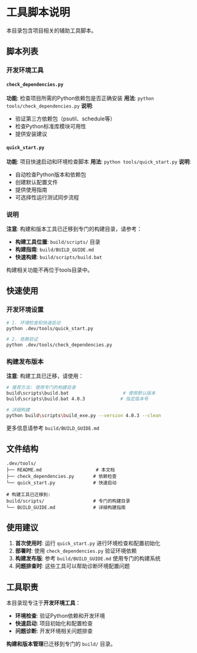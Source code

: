 # 工具脚本说明

本目录包含项目相关的辅助工具脚本。

## 脚本列表

### 开发环境工具

#### `check_dependencies.py`
**功能**: 检查项目所需的Python依赖包是否正确安装
**用法**: `python tools/check_dependencies.py`
**说明**: 
- 验证第三方依赖包（psutil、schedule等）
- 检查Python标准库模块可用性
- 提供安装建议

#### `quick_start.py`
**功能**: 项目快速启动和环境检查脚本
**用法**: `python tools/quick_start.py`
**说明**: 
- 自动检查Python版本和依赖包
- 创建默认配置文件
- 提供使用指南
- 可选择性运行测试同步流程

### 说明
**注意**: 构建和版本工具已迁移到专门的构建目录，请参考：
- **构建工具位置**: `build/scripts/` 目录
- **构建指南**: `build/BUILD_GUIDE.md`
- **快速构建**: `build/scripts/build.bat`

构建相关功能不再位于tools目录中。

## 快速使用

### 开发环境设置
```bash
# 1. 环境检查和快速启动
python .dev/tools/quick_start.py

# 2. 依赖验证
python .dev/tools/check_dependencies.py
```

### 构建发布版本
**注意**: 构建工具已迁移，请使用：
```bash
# 推荐方法: 使用专门的构建目录
build\scripts\build.bat                    # 使用默认版本
build\scripts\build.bat 4.0.3             # 指定版本号

# 详细构建
python build\scripts\build_exe.py --version 4.0.3 --clean
```

更多信息请参考 `build/BUILD_GUIDE.md`

## 文件结构

```
.dev/tools/
├── README.md                    # 本文档
├── check_dependencies.py       # 依赖检查
└── quick_start.py              # 快速启动

# 构建工具已迁移到:
build/scripts/                  # 专门的构建目录
└── BUILD_GUIDE.md              # 详细构建指南
```

## 使用建议

1. **首次使用时**: 运行 `quick_start.py` 进行环境检查和配置初始化
2. **部署时**: 使用 `check_dependencies.py` 验证环境依赖
3. **构建发布版**: 参考 `build/BUILD_GUIDE.md` 使用专门的构建系统
4. **问题排查时**: 这些工具可以帮助诊断环境配置问题

## 工具职责

本目录现专注于**开发环境工具**：
- **环境检查**: 验证Python依赖和开发环境
- **快速启动**: 项目初始化和配置检查
- **问题诊断**: 开发环境相关问题排查

**构建和版本管理**已迁移到专门的 `build/` 目录。